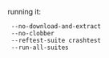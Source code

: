 running it:

     --no-download-and-extract
     --no-clobber
     --reftest-suite crashtest
     --run-all-suites
